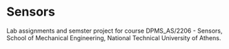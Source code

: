 # Sensors

Lab assignments and semster project for course DPMS_AS/2206 - Sensors, School of Mechanical Engineering, National Technical University of Athens.
